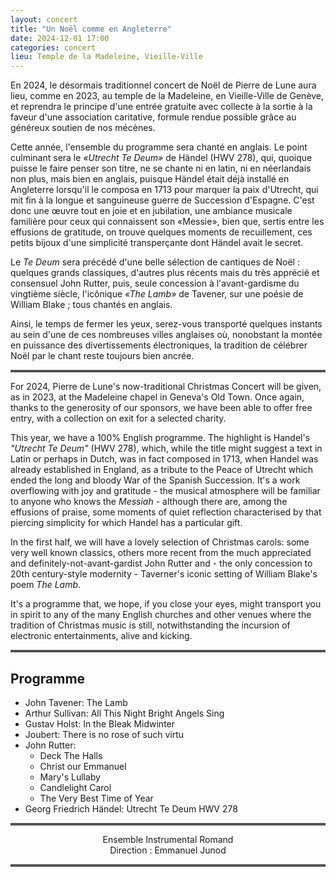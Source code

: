 ```yaml
---
layout: concert
title: "Un Noël comme en Angleterre"
date: 2024-12-01 17:00
categories: concert
lieu: Temple de la Madeleine, Vieille-Ville
---
```


En 2024, le désormais traditionnel concert de Noël de Pierre de Lune aura lieu, comme en 2023, au temple de la Madeleine,
en Vieille-Ville de Genève, et reprendra le principe d'une entrée gratuite avec collecte à la sortie à la faveur
d'une association caritative, formule rendue possible grâce au généreux soutien de nos mécènes.

Cette année, l'ensemble du programme sera chanté en anglais. Le point culminant sera le _&laquo;Utrecht Te Deum&raquo;_ de Händel
(HWV 278),
qui, quoique puisse le faire penser son titre, ne se chante ni en latin, ni en néerlandais non plus,
mais bien en anglais, puisque Händel était déjà installé en Angleterre lorsqu'il le composa en 1713 pour marquer la paix
d'Utrecht, qui mit fin à la longue et sanguineuse guerre de Succession d'Espagne. 
C'est donc une &oelig;uvre tout en joie et en jubilation, une ambiance musicale familière pour ceux qui connaissent
son &laquo;Messie&raquo;, bien que, sertis entre les effusions de gratitude, on trouve quelques moments de
recuillement, ces petits bijoux d'une simplicité transperçante dont Händel avait le secret.

Le _Te Deum_ sera précédé d'une belle sélection de cantiques de Noël : quelques grands classiques, d'autres
plus récents mais du très apprécié et consensuel John Rutter, puis, seule concession à l'avant-gardisme du vingtième
siècle, l'icônique _&laquo;The Lamb&raquo;_ de Tavener, sur une poésie de William Blake ; tous chantés en anglais.

Ainsi, le temps de fermer les yeux, serez-vous transporté quelques instants au sein d'une de ces nombreuses 
villes anglaises où, nonobstant la montée en puissance des divertissements électroniques, la tradition de célébrer Noël 
par le chant reste toujours bien ancrée.

<hr style="border-top: 3px double #8c8b8b"/>

For 2024, Pierre de Lune's now-traditional Christmas Concert will be given, as in 2023, at the
Madeleine chapel in Geneva's Old Town. Once again, thanks to the generosity of our sponsors, we have been able
to offer free entry, with a collection on exit for a selected charity.

This year, we have a 100% English programme. The highlight is Handel's _"Utrecht Te Deum"_ (HWV 278), which, while
the title might suggest a text in Latin or perhaps in Dutch, was in fact composed in 1713, when Handel was already
established in England, as a tribute to the Peace of Utrecht which ended the long and bloody War of the
Spanish Succession. It's a work overflowing with joy and gratitude - the musical atmosphere will be familiar
to anyone who knows the _Messiah_ - although there are, among the effusions of praise, some moments of quiet reflection
characterised by that piercing simplicity for which Handel has a particular gift.

In the first half, we will have a lovely selection of Christmas carols: some very well known classics, others more 
recent from the much appreciated and definitely-not-avant-gardist John Rutter and - the only concession to 20th 
century-style modernity - Taverner's iconic setting of William Blake's poem _The Lamb_.

It's a programme that, we hope, if you close your eyes, might transport you in spirit to any of the many English churches
and other venues where the tradition of Christmas music is still, notwithstanding the incursion of electronic
entertainments, alive and kicking.

<hr style="border-top: 3px double #8c8b8b"/>

## Programme

- John Tavener: The Lamb
- Arthur Sullivan: All This Night Bright Angels Sing
- Gustav Holst: In the Bleak Midwinter                
- Joubert: There is no rose of such virtu
- John Rutter:
  - Deck The Halls
  - Christ our Emmanuel
  - Mary's Lullaby
  - Candlelight Carol
  - The Very Best Time of Year
- Georg Friedrich Händel: Utrecht Te Deum HWV 278

<hr style="border-top: 3px double #8c8b8b"/>

<p style="text-align: center">
Ensemble Instrumental Romand<br/>
Direction : Emmanuel Junod
</p>

<hr style="border-top: 3px double #8c8b8b"/>
